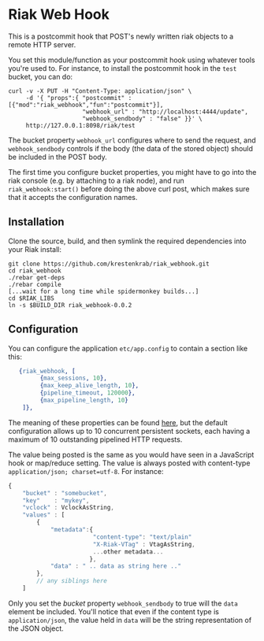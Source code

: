 # Riak Web Hook

This is a postcommit hook that POST's newly written riak objects to a remote HTTP server.

You set this module/function as your postcommit hook using whatever tools you're used to.   For instance, to install the postcommit hook in the `test` bucket, you can do:

````
curl -v -X PUT -H "Content-Type: application/json" \
     -d '{ "props":{ "postcommit" :[{"mod":"riak_webhook","fun":"postcommit"}],
                     "webhook_url" : "http://localhost:4444/update",
                     "webhook_sendbody" : "false" }}' \
     http://127.0.0.1:8098/riak/test
````

The bucket property `webhook_url` configures where to send the request,
and `webhook_sendbody` controls if the body (the data of the stored object) should
be included in the POST body.

The first time you configure bucket properties, you might have to go into the riak console (e.g. by attaching to a riak node), and run `riak_webhook:start()` before doing the above curl post, which makes sure that it accepts the configuration names.


## Installation

Clone the source, build, and then symlink the required dependencies into your Riak install:

````
git clone https://github.com/krestenkrab/riak_webhook.git
cd riak_webhook
./rebar get-deps
./rebar compile
[...wait for a long time while spidermonkey builds...]
cd $RIAK_LIBS
ln -s $BUILD_DIR riak_webhook-0.0.2
````

## Configuration

You can configure the application `etc/app.config` to contain a section like this:

````erlang
   {riak_webhook, [  
         {max_sessions, 10},
         {max_keep_alive_length, 10},
         {pipeline_timeout, 120000},
         {max_pipeline_length, 10}
    ]},
````

The meaning of these properties can be found [here](http://erlang.org/doc/man/httpc.html#set_options-2), but the default configuration allows up to 10 concurrent persistent sockets, each having a maximum of 10 outstanding pipelined HTTP requests.

The value being posted is the same as you would have seen in a JavaScript hook or map/reduce setting.  The value is always posted with content-type `application/json; charset=utf-8`.  For instance:

````javascript
{  
    "bucket" : "somebucket",
    "key"    : "mykey",
    "vclock" : VclockAsString,
    "values" : [
        {  
            "metadata":{
                        "content-type": "text/plain"
                        "X-Riak-VTag" : VtagAsString,
                        ...other metadata...
                       },
            "data" : " .. data as string here .." 
        },
        // any siblings here
    ]
````

Only you set the *bucket* property `webhook_sendbody` to true will the `data` element be included.   You'll notice that even if the content type is `application/json`, the value held in `data` will be the string representation of the JSON object.


